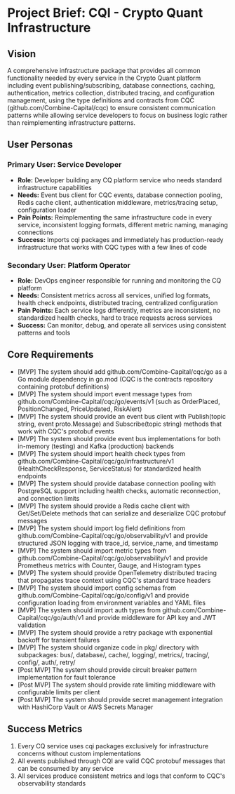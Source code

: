 # Project Brief: CQI - Crypto Quant Infrastructure

## Vision
A comprehensive infrastructure package that provides all common functionality needed by every service in the Crypto Quant platform including event publishing/subscribing, database connections, caching, authentication, metrics collection, distributed tracing, and configuration management, using the type definitions and contracts from CQC (github.com/Combine-Capital/cqc) to ensure consistent communication patterns while allowing service developers to focus on business logic rather than reimplementing infrastructure patterns.

## User Personas
### Primary User: Service Developer
- **Role:** Developer building any CQ platform service who needs standard infrastructure capabilities
- **Needs:** Event bus client for CQC events, database connection pooling, Redis cache client, authentication middleware, metrics/tracing setup, configuration loader
- **Pain Points:** Reimplementing the same infrastructure code in every service, inconsistent logging formats, different metric naming, managing connections
- **Success:** Imports cqi packages and immediately has production-ready infrastructure that works with CQC types with a few lines of code

### Secondary User: Platform Operator
- **Role:** DevOps engineer responsible for running and monitoring the CQ platform
- **Needs:** Consistent metrics across all services, unified log formats, health check endpoints, distributed tracing, centralized configuration
- **Pain Points:** Each service logs differently, metrics are inconsistent, no standardized health checks, hard to trace requests across services
- **Success:** Can monitor, debug, and operate all services using consistent patterns and tools

## Core Requirements
- [MVP] The system should add github.com/Combine-Capital/cqc/go as a Go module dependency in go.mod (CQC is the contracts repository containing protobuf definitions)
- [MVP] The system should import event message types from github.com/Combine-Capital/cqc/go/events/v1 (such as OrderPlaced, PositionChanged, PriceUpdated, RiskAlert)
- [MVP] The system should provide an event bus client with Publish(topic string, event proto.Message) and Subscribe(topic string) methods that work with CQC's protobuf events
- [MVP] The system should provide event bus implementations for both in-memory (testing) and Kafka (production) backends
- [MVP] The system should import health check types from github.com/Combine-Capital/cqc/go/infrastructure/v1 (HealthCheckResponse, ServiceStatus) for standardized health endpoints
- [MVP] The system should provide database connection pooling with PostgreSQL support including health checks, automatic reconnection, and connection limits
- [MVP] The system should provide a Redis cache client with Get/Set/Delete methods that can serialize and deserialize CQC protobuf messages
- [MVP] The system should import log field definitions from github.com/Combine-Capital/cqc/go/observability/v1 and provide structured JSON logging with trace_id, service_name, and timestamp
- [MVP] The system should import metric types from github.com/Combine-Capital/cqc/go/observability/v1 and provide Prometheus metrics with Counter, Gauge, and Histogram types
- [MVP] The system should provide OpenTelemetry distributed tracing that propagates trace context using CQC's standard trace headers
- [MVP] The system should import config schemas from github.com/Combine-Capital/cqc/go/config/v1 and provide configuration loading from environment variables and YAML files
- [MVP] The system should import auth types from github.com/Combine-Capital/cqc/go/auth/v1 and provide middleware for API key and JWT validation
- [MVP] The system should provide a retry package with exponential backoff for transient failures
- [MVP] The system should organize code in pkg/ directory with subpackages: bus/, database/, cache/, logging/, metrics/, tracing/, config/, auth/, retry/
- [Post MVP] The system should provide circuit breaker pattern implementation for fault tolerance
- [Post MVP] The system should provide rate limiting middleware with configurable limits per client
- [Post MVP] The system should provide secret management integration with HashiCorp Vault or AWS Secrets Manager

## Success Metrics
1. Every CQ service uses cqi packages exclusively for infrastructure concerns without custom implementations
2. All events published through CQI are valid CQC protobuf messages that can be consumed by any service
3. All services produce consistent metrics and logs that conform to CQC's observability standards